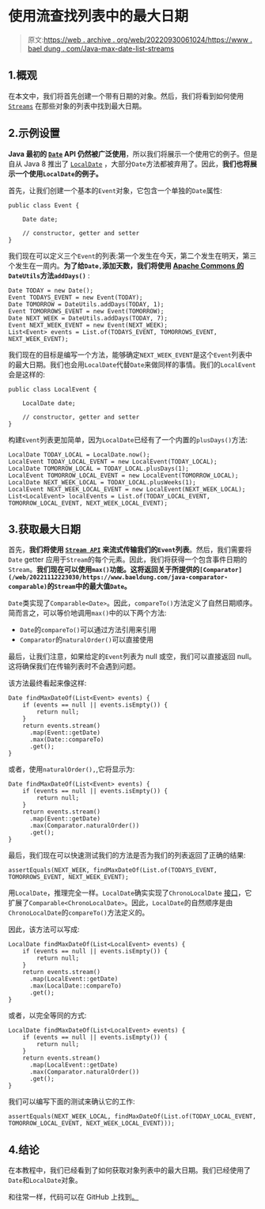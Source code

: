 # 使用流查找列表中的最大日期

> 原文:[https://web . archive . org/web/20220930061024/https://www . bael dung . com/Java-max-date-list-streams](https://web.archive.org/web/20220930061024/https://www.baeldung.com/java-max-date-list-streams)

## 1.概观

在本文中，我们将首先创建一个带有日期的对象。然后，我们将看到如何使用 [`Streams`](/web/20221112223030/https://www.baeldung.com/java-8-streams) 在那些对象的列表中找到最大日期。

## 2.示例设置

**Java 最初的 [`Date`](/web/20221112223030/https://www.baeldung.com/java-get-the-current-date-legacy) API 仍然被广泛使用**，所以我们将展示一个使用它的例子。但是自从 Java 8 推出了 [`LocalDate`](/web/20221112223030/https://www.baeldung.com/java-8-date-time-intro) ，大部分`Date`方法都被弃用了。因此，**我们也将展示一个使用`LocalDate`的例子。**

首先，让我们创建一个基本的`Event`对象，它包含一个单独的`Date`属性:

```
public class Event {

    Date date;

    // constructor, getter and setter
}
```

我们现在可以定义三个`Event`的列表:第一个发生在今天，第二个发生在明天，第三个发生在一周内。**为了给`Date,`添加天数，我们将使用 [Apache Commons 的](/web/20221112223030/https://www.baeldung.com/java-commons-lang-3) `DateUtils`方法`addDays()`** :

```
Date TODAY = new Date();
Event TODAYS_EVENT = new Event(TODAY);
Date TOMORROW = DateUtils.addDays(TODAY, 1);
Event TOMORROWS_EVENT = new Event(TOMORROW);
Date NEXT_WEEK = DateUtils.addDays(TODAY, 7);
Event NEXT_WEEK_EVENT = new Event(NEXT_WEEK);
List<Event> events = List.of(TODAYS_EVENT, TOMORROWS_EVENT, NEXT_WEEK_EVENT);
```

我们现在的目标是编写一个方法，能够确定`NEXT_WEEK_EVENT`是这个`Event`列表中的最大日期。我们也会用`LocalDate`代替`Date`来做同样的事情。我们的`LocalEvent`会是这样的:

```
public class LocalEvent {

    LocalDate date;

    // constructor, getter and setter
}
```

构建`Event`列表更加简单，因为`LocalDate`已经有了一个内置的`plusDays()`方法:

```
LocalDate TODAY_LOCAL = LocalDate.now();
LocalEvent TODAY_LOCAL_EVENT = new LocalEvent(TODAY_LOCAL);
LocalDate TOMORROW_LOCAL = TODAY_LOCAL.plusDays(1);
LocalEvent TOMORROW_LOCAL_EVENT = new LocalEvent(TOMORROW_LOCAL);
LocalDate NEXT_WEEK_LOCAL = TODAY_LOCAL.plusWeeks(1);
LocalEvent NEXT_WEEK_LOCAL_EVENT = new LocalEvent(NEXT_WEEK_LOCAL);
List<LocalEvent> localEvents = List.of(TODAY_LOCAL_EVENT, TOMORROW_LOCAL_EVENT, NEXT_WEEK_LOCAL_EVENT);
```

## 3.获取最大日期

首先，**我们将使用 [`Stream API`](/web/20221112223030/https://www.baeldung.com/java-8-streams) 来流式传输我们的`Event`列表**。然后，我们需要将`Date` getter 应用于`Stream`的每个元素。因此，我们将获得一个包含事件日期的`Stream`。**我们现在可以使用`max()`功能。这将返回关于所提供的`[Comparator](/web/20221112223030/https://www.baeldung.com/java-comparator-comparable)`的`Stream`中的最大值`Date`。**

`Date`类实现了`Comparable<Date>`。因此，`compareTo()`方法定义了自然日期顺序。简而言之，可以等价地调用`max()`中的以下两个方法:

*   `Date`的`compareTo()`可以通过方法引用来引用
*   `Comparator`的`naturalOrder()`可以直接使用

最后，让我们注意，如果给定的`Event`列表为 null 或空，我们可以直接返回 null。这将确保我们在传输列表时不会遇到问题。

该方法最终看起来像这样:

```
Date findMaxDateOf(List<Event> events) {
    if (events == null || events.isEmpty()) {
        return null;
    }
    return events.stream()
      .map(Event::getDate)
      .max(Date::compareTo)
      .get();
}
```

或者，使用`naturalOrder(),`,它将显示为:

```
Date findMaxDateOf(List<Event> events) {
    if (events == null || events.isEmpty()) {
        return null;
    }
    return events.stream()
      .map(Event::getDate)
      .max(Comparator.naturalOrder())
      .get();
}
```

最后，我们现在可以快速测试我们的方法是否为我们的列表返回了正确的结果:

```
assertEquals(NEXT_WEEK, findMaxDateOf(List.of(TODAYS_EVENT, TOMORROWS_EVENT, NEXT_WEEK_EVENT);
```

用`LocalDate`，推理完全一样。`LocalDate`确实实现了`ChronoLocalDate` [接口](/web/20221112223030/https://www.baeldung.com/java-interfaces)，它扩展了`Comparable<ChronoLocalDate>`。因此，`LocalDate`的自然顺序是由`ChronoLocalDate`的`compareTo()`方法定义的。

因此，该方法可以写成:

```
LocalDate findMaxDateOf(List<LocalEvent> events) {
    if (events == null || events.isEmpty()) {
        return null;
    }
    return events.stream()
      .map(LocalEvent::getDate)
      .max(LocalDate::compareTo)
      .get();
}
```

或者，以完全等同的方式:

```
LocalDate findMaxDateOf(List<LocalEvent> events) {
    if (events == null || events.isEmpty()) {
        return null;
    }
    return events.stream()
      .map(LocalEvent::getDate)
      .max(Comparator.naturalOrder())
      .get();
}
```

我们可以编写下面的测试来确认它的工作:

```
assertEquals(NEXT_WEEK_LOCAL, findMaxDateOf(List.of(TODAY_LOCAL_EVENT, TOMORROW_LOCAL_EVENT, NEXT_WEEK_LOCAL_EVENT)));
```

## 4.结论

在本教程中，我们已经看到了如何获取对象列表中的最大日期。我们已经使用了`Date`和`LocalDate`对象。

和往常一样，代码可以在 GitHub 上找到[。](https://web.archive.org/web/20221112223030/https://github.com/eugenp/tutorials/tree/master/core-java-modules/core-java-streams-4)